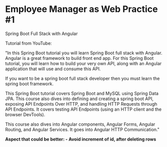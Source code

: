 # Employee Manager as Web Practice #1
Spring Boot Full Stack with Angular

Tutorial from YouTube:

"In this Spring Boot tutorial you will learn Spring Boot full stack with Angular. Angular is a great framework to build front end app. For this Spring Boot tutorial, you will learn how to build your very own API, along with an Angular application that will use and consume this API.

If you want to be a spring boot full stack developer then you must learn the spring boot framework.

This Spring Boot tutorial covers Spring Boot and MySQL using Spring Data JPA. This course also dives into defining and creating a spring boot API, exposing API Endpoints Over HTTP, and  handling HTTP Requests through API Endpoints. It covers testing API Endpoints (using an HTTP client and the browser DevTools).

This course also dives into Angular components, Angular Forms, Angular Routing, and Angular Services. It goes into Angular HTTP Communication."


**Aspect that could be better: - Avoid increment of id, after deleting rows**
